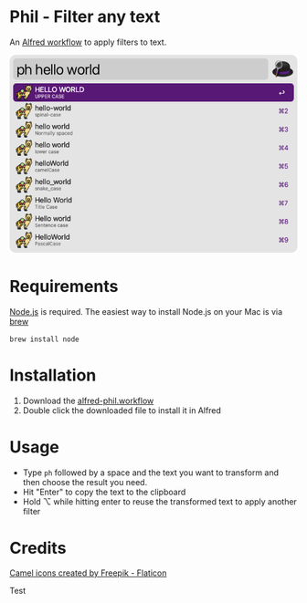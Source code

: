 # Phil - Filter any text

An [Alfred workflow](https://www.alfredapp.com/workflows/) to apply filters to text.

<img src="docs/phil-in-action.png" />

# Requirements
[Node.js](https://nodejs.org/) is required.
The easiest way to install Node.js on your Mac is via [brew](https://brew.sh/)

```
brew install node
```

# Installation
1. Download the [alfred-phil.workflow](https://github.com/magobaol/alfred-phil/releases/latest/download/alfred-phil.alfredworkflow)  
2. Double click the downloaded file to install it in Alfred
 
# Usage
- Type `ph` followed by a space and the text you want to transform and then choose the result you need.    
- Hit "Enter" to copy the text to the clipboard 
- Hold ⌥ while hitting enter to reuse the transformed text to apply another filter

# Credits
<a href="https://www.flaticon.com/free-icons/camel" title="camel icons">Camel icons created by Freepik - Flaticon</a>

Test

